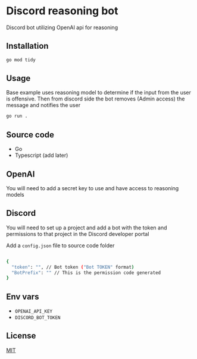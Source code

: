 # Discord reasoning bot

Discord bot utilizing OpenAI api for reasoning

## Installation

```bash
go mod tidy
```

## Usage

Base example uses reasoning model to determine if the input from the user is offensive. Then from discord side the bot removes (Admin access) the message and notifies the user
```bash
go run .
```

## Source code
- Go
- Typescript (add later)

## OpenAI
You will need to add a secret key to use and have access to reasoning models

## Discord
You will need to set up a project and add a bot with the token and permissions to that project in the Discord developer portal

Add a `config.json` file to source code folder
```bash

{
  "token": "", // Bot token ("Bot TOKEN" format)
  "BotPrefix": "" // This is the permission code generated
}
```

## Env vars
- `OPENAI_API_KEY`
- `DISCORD_BOT_TOKEN`

## License

[MIT](https://choosealicense.com/licenses/mit/)
